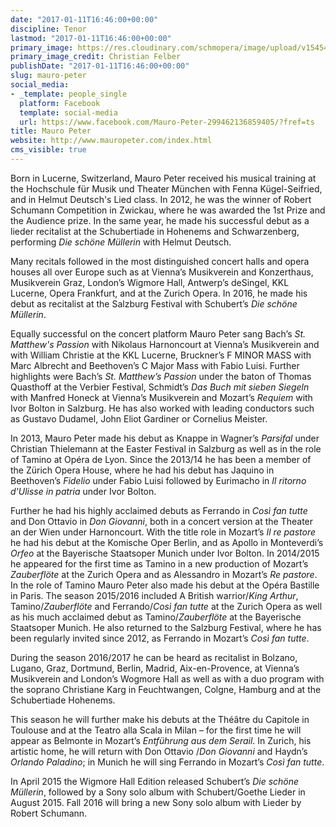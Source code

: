 ```yaml
---
date: "2017-01-11T16:46:00+00:00"
discipline: Tenor
lastmod: "2017-01-11T16:46:00+00:00"
primary_image: https://res.cloudinary.com/schmopera/image/upload/v1545409169/media/webhook-uploads/1484153194074/2017-01-11---Mauro-Peter.jpg.jpg
primary_image_credit: Christian Felber
publishDate: "2017-01-11T16:46:00+00:00"
slug: mauro-peter
social_media:
- _template: people_single
  platform: Facebook
  template: social-media
  url: https://www.facebook.com/Mauro-Peter-299462136859405/?fref=ts
title: Mauro Peter
website: http://www.mauropeter.com/index.html
cms_visible: true
---
```


Born in Lucerne, Switzerland, Mauro Peter received his musical training at the Hochschule für Musik und Theater München with Fenna Kügel-Seifried, and in Helmut Deutsch's Lied class. In 2012, he was the winner of Robert Schumann Competition in Zwickau, where he was awarded the 1st Prize and the Audience prize. In the same year, he made his successful debut as a lieder recitalist at the Schubertiade in Hohenems and Schwarzenberg, performing *Die schöne Müllerin* with Helmut Deutsch.
 
Many recitals followed in the most distinguished concert halls and opera houses all over Europe such as at Vienna’s Musikverein and Konzerthaus, Musikverein Graz, London’s Wigmore Hall, Antwerp’s deSingel, KKL Lucerne, Opera Frankfurt, and at the Zurich Opera. In 2016, he made his debut as recitalist at the Salzburg Festival with Schubert’s *Die schöne Müllerin*.
 
Equally successful on the concert platform Mauro Peter sang Bach’s *St. Matthew's Passion* with Nikolaus Harnoncourt at Vienna’s Musikverein and with William Christie at the KKL Lucerne, Bruckner’s F MINOR MASS with Marc Albrecht and Beethoven’s C Major Mass with Fabio Luisi. Further highlights were Bach’s *St. Matthew’s Passion* under the baton of Thomas Quasthoff at the Verbier Festival, Schmidt’s *Das Buch mit sieben Siegeln* with Manfred Honeck at Vienna’s Musikverein and Mozart’s *Requiem* with Ivor Bolton in Salzburg.
He has also worked with leading conductors such as Gustavo Dudamel, John Eliot Gardiner or Cornelius Meister.
 
In 2013, Mauro Peter made his debut as Knappe in Wagner’s *Parsifal* under Christian Thielemann at the Easter Festival in Salzburg as well as in the role of Tamino at Opéra de Lyon. Since the 2013/14 he has been a member of the Zürich Opera House, where he had his debut has Jaquino in Beethoven’s *Fidelio* under Fabio Luisi followed by Eurimacho in *Il ritorno d'Ulisse in patria* under Ivor Bolton.
 
Further he had his highly acclaimed debuts as Ferrando in *Così fan tutte* and Don Ottavio in *Don Giovanni*, both in a concert version at the Theater an der Wien under Harnoncourt. With the title role in Mozart’s *Il re pastore* he had his debut at the Komische Oper Berlin, and as Apollo in Monteverdi’s *Orfeo* at the Bayerische Staatsoper Munich under Ivor Bolton. In 2014/2015 he appeared for the first time as Tamino in a new production of Mozart’s *Zauberflöte* at the Zurich Opera and as Alessandro in Mozart’s *Re pastore*. In the role of Tamino Mauro Peter also made his debut at the Opéra Bastille in Paris. The season 2015/2016 included A British warrior/*King Arthur*, Tamino/*Zauberflöte* and Ferrando/*Così fan tutte* at the Zurich Opera as well as his much acclaimed debut as Tamino/*Zauberflöte* at the Bayerische Staatsoper Munich. He also returned to the Salzburg Festival, where he has been regularly invited since 2012, as Ferrando in Mozart’s *Così fan tutte*.

During the season 2016/2017 he can be heard as recitalist in Bolzano, Lugano, Graz, Dortmund, Berlin, Madrid, Aix-en-Provence, at Vienna’s Musikverein and London’s Wogmore Hall as well as with a duo program with the soprano Christiane Karg in Feuchtwangen, Colgne, Hamburg and at the Schubertiade Hohenems.
 
This season he will further make his debuts at the Théâtre du Capitole in Toulouse and at the Teatro alla Scala in Milan – for the first time he will appear as Belmonte in Mozart’s *Entführung aus dem Serail*. In Zurich, his artistic home, he will return with Don Ottavio /*Don Giovanni* and Haydn’s *Orlando Paladino*; in Munich he will sing Ferrando in Mozart’s *Così fan tutte*.
 
In April 2015 the Wigmore Hall Edition released Schubert’s *Die schöne Müllerin*, followed by a Sony solo album with Schubert/Goethe Lieder in August 2015. Fall 2016 will bring a new Sony solo album with Lieder by Robert Schumann. 
